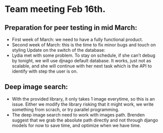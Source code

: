 # Team meeting Feb 16th.

## Preparation for peer testing in mid March:
-	First week of March: we need to have a fully functional product.
-	Second week of March: this is the time to fix minor bugs and touch on styling
Update on the switch of the database:
-	Lydia met with some problem. To stay on schedule, if she can’t debug by tonight, we will use djnago default database. It works, just not as scalable, and she will continue with her next task which is the API to identify with step the user is on.
## Deep image search:
-	With the provided library, it only takes 1 image everytime, so this is an issue. Either we modify the library risking that it might work, we write something from scrach, or try parallel programming.
-	The deep image search need to work with images path. Brenden suggest that we grab the absolute path directly and not through django models for now to save time, and optimize when we have time.
